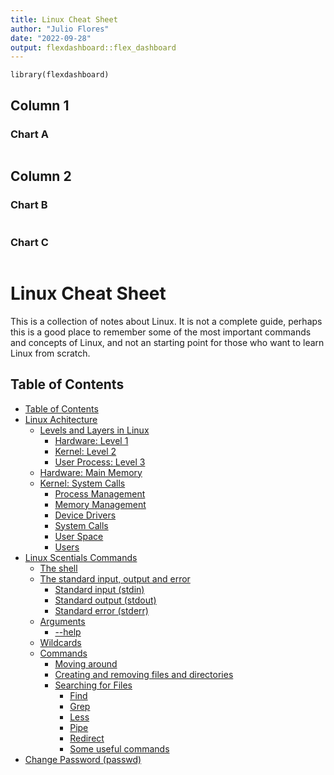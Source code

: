 ```yaml
---
title: Linux Cheat Sheet
author: "Julio Flores"
date: "2022-09-28"
output: flexdashboard::flex_dashboard
---
```


```{r setup, include=FALSE}
library(flexdashboard)
```

Column 1
--------------------------------------------------

### Chart A

```{r}
```

Column 2
--------------------------------------------------

### Chart B

```{r}
```

### Chart C

```{r}
```


# Linux Cheat Sheet

<!-- Tree image inline with html -->




This is a collection of notes about Linux. It is not a complete guide, perhaps this is a good place to remember some of the most important commands and concepts of Linux, and not an starting point for those who want to learn Linux from scratch.

## Table of Contents

- [Table of Contents](#table-of-contents)
- [Linux Achitecture](./achitecture-overview/README.md#linux)
  - [Levels and Layers in Linux](./achitecture-overview/README.md#levels-and-layers-in-linux)
    - [Hardware: Level 1](./achitecture-overview/README.md#hardware-level-1)
    - [Kernel: Level 2](./achitecture-overview/README.md#kernel-level-2)
    - [User Process: Level 3](./achitecture-overview/README.md#user-process-level-3)
  - [Hardware: Main Memory](./achitecture-overview/README.md#hardware-main-memory)
  - [Kernel: System Calls](./achitecture-overview/README.md#kernel-system-calls)
    - [Process Management](./achitecture-overview/README.md#process-management)
    - [Memory Management](./achitecture-overview/README.md#memory-management)
    - [Device Drivers](./achitecture-overview/README.md#device-drivers)
    - [System Calls](./achitecture-overview/README.md#system-calls)
    - [User Space](./achitecture-overview/README.md#user-space)
    - [Users](./achitecture-overview/README.md#users)
- [Linux Scentials Commands](./commands/README.md)
  - [The shell](./commands/README.md#the-shell)
  - [The standard input, output and error](./commands/README.md#the-standard-input-output-and-error)
    - [Standard input (stdin)](./commands/README.md#standard-input-stdin)
    - [Standard output (stdout)](./commands/README.md#standard-output-stdout)
    - [Standard error (stderr)](./commands/README.md#standard-error-stderr)
  - [Arguments](./commands/README.md#arguments)
    - [--help](./commands/README.md#help)
  - [Wildcards](./commands/README.md#wildcards)
  - [Commands](./commands/README.md#commands)
    - [Moving around](./commands/README.md#moving-around)
    - [Creating and removing files and directories](./commands/README.md#creating-and-removing-files-and-directories)
    - [Searching for Files](./commands/README.md#searching-for-files)
      - [Find](./commands/README.md#find)
      - [Grep](./commands/README.md#grep)
      - [Less](./commands/README.md#less)
      - [Pipe](./commands/README.md#pipe)
      - [Redirect](./commands/README.mdredirect)
      - [Some useful commands](./commands/README.md#some-useful-commands)
- [Change Password (passwd)](./change-password/README.md#change-password-passwd)

## 
